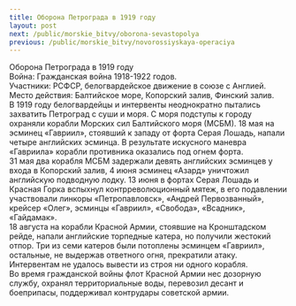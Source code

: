 ```yaml
---
title: Оборона Петрограда в 1919 году
layout: post
next: /public/morskie_bitvy/oborona-sevastopolya
previous: /public/morskie_bitvy/novorossiyskaya-operaciya
---
```


Оборона Петрограда в 1919 году  
Война: Гражданская война 1918-1922 годов.  
Участники: РСФСР, белогвардейское движение в союзе с Англией.  
Место действия: Балтийское море, Копорский залив, Финский залив.  
В 1919 году белогвардейцы и интервенты неоднократно пытались захватить Петроград с суши и моря. С моря подступы к городу охраняли корабли Морских сил Балтийского моря (МСБМ). 18 мая на эсминец «Гавриил», стоявший к западу от форта Серая Лошадь, напали четыре английских эсминца. В результате искусного маневра «Гавриила» корабли противника оказались под огнем форта.  
31 мая два корабля МСБМ задержали девять английских эсминцев у входа в Копорский залив, 4 июня эсминец «Азард» уничтожил английскую подводную лодку. 13 июня в фортах Серая Лошадь и Красная Горка вспыхнул контрреволюционный мятеж, в его подавлении участвовали линкоры «Петропавловск», «Андрей Первозванный», крейсер «Олег», эсминцы «Гавриил», «Свобода», «Всадник», «Гайдамак».  
18 августа на корабли Красной Армии, стоявшие на Кронштадском рейде, напали английские торпедные катера, но получили жестокий отпор. Три из семи катеров были потоплены эсминцем «Гавриил», остальные, не выдержав ответного огня, прекратили атаку. Интервентам не удалось вывести из строя ни одного корабля.   
Во время гражданской войны флот Красной Армии нес дозорную службу, охранял территориальные воды, перевозил десант и боеприпасы, поддерживал контрудары советской армии.